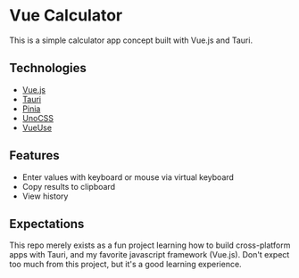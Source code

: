 # Vue Calculator

This is a simple calculator app concept built with Vue.js and Tauri.

## Technologies

- [Vue.js](https://vuejs.org/)
- [Tauri](https://tauri.studio/)
- [Pinia](https://pinia.vuejs.org/)
- [UnoCSS](https://github.com/unocss/unocss/)
- [VueUse](https://vueuse.org/)

## Features

- Enter values with keyboard or mouse via virtual keyboard
- Copy results to clipboard
- View history

## Expectations

This repo merely exists as a fun project learning how to build cross-platform apps with Tauri, and my favorite javascript framework (Vue.js). Don't expect too much from this project, but it's a good learning experience.
